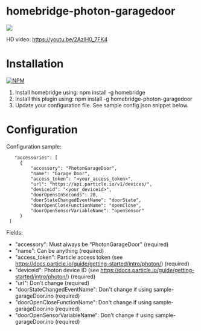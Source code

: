 # homebridge-photon-garagedoor


![](https://j.gifs.com/DkO2nB.gif)

HD video: https://youtu.be/2AzlH0_7FK4

# Installation

[![NPM](https://nodei.co/npm/homebridge-photon-garagedoor.png?downloads=true)](https://npmjs.org/package/homebridge-photon-garagedoor)

1. Install homebridge using: npm install -g homebridge
2. Install this plugin using: npm install -g homebridge-photon-garagedoor
3. Update your configuration file. See sample config.json snippet below. 

# Configuration

Configuration sample:

 ```
	"accessories": [
      {
          "accessory": "PhotonGarageDoor",
          "name": "Garage Door",
          "access_token": "<your_access_token>",
          "url": "https://api.particle.io/v1/devices/",
          "deviceid": "<your_deviceid>",
          "doorOpensInSeconds": 20,
          "doorStateChangedEventName": "doorState",
          "doorOpenCloseFunctionName": "openClose",
          "doorOpenSensorVariableName": "openSensor"
      }
  ]
```

Fields: 

* "accessory": Must always be "PhotonGarageDoor" (required)
* "name": Can be anything (required)
* "access_token": Particle access token (see https://docs.particle.io/guide/getting-started/intro/photon/) (required)
* "deviceid": Photon device ID (see https://docs.particle.io/guide/getting-started/intro/photon/) (required)
* "url": Don't change (required) 
* "doorStateChangedEventName": Don't change if using sample-garageDoor.ino (required)
* "doorOpenCloseFunctionName": Don't change if using sample-garageDoor.ino (required)
* "doorOpenSensorVariableName": Don't change if using sample-garageDoor.ino (required)

